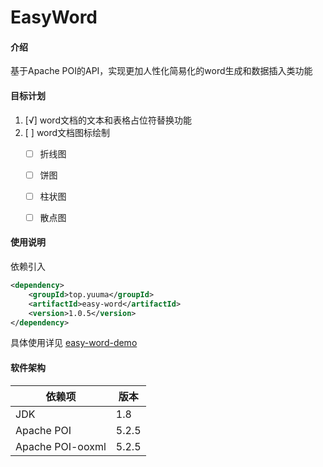 # EasyWord

#### 介绍
基于Apache POI的API，实现更加人性化简易化的word生成和数据插入类功能




#### 目标计划
1.  [√] word文档的文本和表格占位符替换功能
2.  [  ] word文档图标绘制
    - [  ] 折线图
    - [  ] 饼图
    - [  ] 柱状图
    - [  ] 散点图


#### 使用说明
依赖引入
```xml
<dependency>
    <groupId>top.yuuma</groupId>
    <artifactId>easy-word</artifactId>
    <version>1.0.5</version>
</dependency>
```

具体使用详见 [easy-word-demo](https://github.com/Kannagi-Yuuma/easy-word/blob/main/easy-word-demo/src/main/java/com/yuuma/EasyWordDemo.java)

#### 软件架构 
| 依赖项 | 版本 |
| --- | --- |
| JDK | 1.8 |
| Apache POI | 5.2.5 |
| Apache POI-ooxml | 5.2.5 |
